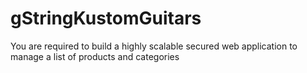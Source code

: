 # gStringKustomGuitars

You are required to build a highly scalable secured web application to manage a list of products and categories 
